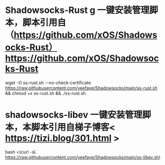 # Shadowsocks-Rust g 一键安装管理脚本，脚本引用自 （https://github.com/xOS/Shadowsocks-Rust） https://github.com/xOS/Shadowsocks-Rust

wget -O ss-rust.sh --no-check-certificate https://raw.githubusercontent.com/yeefaye/Shadowsocks/main/ss-rust.sh && chmod +x ss-rust.sh && ./ss-rust.sh

# shadowsocks-libev 一键安装管理脚本，本脚本引用自梯子博客<  https://tizi.blog/301.html >

bash <(curl -sL https://raw.githubusercontent.com/yeefaye/Shadowsocks/main/ss-libev.sh) 

